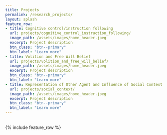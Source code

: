```yaml
---
title: Projects
permalink: /research_projects/
layout: splash
feature_row:
- title: Cognitive control/instruction following
  url: projects/cognitive_control_instruction_following/
  image_path: /assets/images/home_header.jpeg
  excerpt: Project description
  btn_class: "btn--primary"
  btn_label: "Learn more"
- title: Volition and Free Will Belief
  url: projects/volition_and_free_will_belief/
  image_path: /assets/images/home_header.jpeg
  excerpt: Project description
  btn_class: "btn--primary"
  btn_label: "Learn more"
- title: Representation of Other Agent and Influence of Social Context to Cognition and Behaviour
  url: projects/social_context/
  image_path: /assets/images/home_header.jpeg
  excerpt: Project description
  btn_class: "btn--primary"
  btn_label: "Learn more"
---
```


<br />
<div class="grid__wrapper">
{% include feature_row %}
</div>
